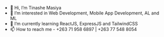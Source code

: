 - 👋 Hi, I’m Tinashe Masiya
- 👀 I’m interested in Web Development, Mobile App Development, AL and ML
- 🌱 I’m currently learning ReactJS, ExpressJS and TailwindCSS
- 📫 How to reach me - +263 71 958 6897 | +263 77 548 8054

<!---
NasheSaint/NasheSaint is a ✨ special ✨ repository because its `README.md` (this file) appears on your GitHub profile.
You can click the Preview link to take a look at your changes.
--->
